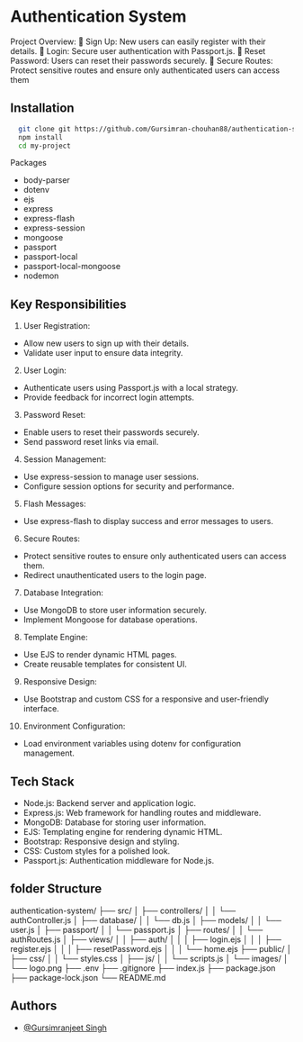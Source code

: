 # Authentication System

Project Overview: 🔐 Sign Up: New users can easily register with their details. 🔐 Login: Secure user authentication with Passport.js. 🔐 Reset Password: Users can reset their passwords securely. 🔐 Secure Routes: Protect sensitive routes and ensure only authenticated users can access them

## Installation

```bash
  git clone git https://github.com/Gursimran-chouhan88/authentication-system-nodejs.git
  npm install
  cd my-project
```

Packages

- body-parser
- dotenv
- ejs
- express
- express-flash
- express-session
- mongoose
- passport
- passport-local
- passport-local-mongoose
- nodemon

## Key Responsibilities

1. User Registration:

- Allow new users to sign up with their details.
- Validate user input to ensure data integrity.

2. User Login:

- Authenticate users using Passport.js with a local strategy.
- Provide feedback for incorrect login attempts.

3. Password Reset:

- Enable users to reset their passwords securely.
- Send password reset links via email.

4. Session Management:

- Use express-session to manage user sessions.
- Configure session options for security and performance.

5. Flash Messages:

- Use express-flash to display success and error messages to users.

6. Secure Routes:

- Protect sensitive routes to ensure only authenticated users can access them.
- Redirect unauthenticated users to the login page.

7. Database Integration:

- Use MongoDB to store user information securely.
- Implement Mongoose for database operations.

8. Template Engine:

- Use EJS to render dynamic HTML pages.
- Create reusable templates for consistent UI.

9. Responsive Design:

- Use Bootstrap and custom CSS for a responsive and user-friendly interface.

10. Environment Configuration:

- Load environment variables using dotenv for configuration management.

## Tech Stack

- Node.js: Backend server and application logic.
- Express.js: Web framework for handling routes and middleware.
- MongoDB: Database for storing user information.
- EJS: Templating engine for rendering dynamic HTML.
- Bootstrap: Responsive design and styling.
- CSS: Custom styles for a polished look.
- Passport.js: Authentication middleware for Node.js.

## folder Structure

authentication-system/
├── src/
│ ├── controllers/
│ │ └── authController.js
│ ├── database/
│ │ └── db.js
│ ├── models/
│ │ └── user.js
│ ├── passport/
│ │ └── passport.js
│ ├── routes/
│ │ └── authRoutes.js
│ ├── views/
│ │ ├── auth/
│ │ │ ├── login.ejs
│ │ │ ├── register.ejs
│ │ │ ├── resetPassword.ejs
│ │ │ └── home.ejs
├── public/
│ ├── css/
│ │ └── styles.css
│ ├── js/
│ │ └── scripts.js
│ └── images/
│ └── logo.png
├── .env
├── .gitignore
├── index.js
├── package.json
├── package-lock.json
└── README.md

## Authors

- [@Gursimranjeet Singh](https://www.github.com/Gursimran-chouhan88)
